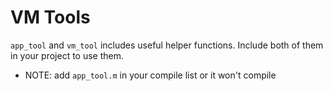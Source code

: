 # VM Tools
`app_tool` and `vm_tool` includes useful helper functions. Include both of them in your project to use them. 

* NOTE: add `app_tool.m` in your compile list or it won't compile
